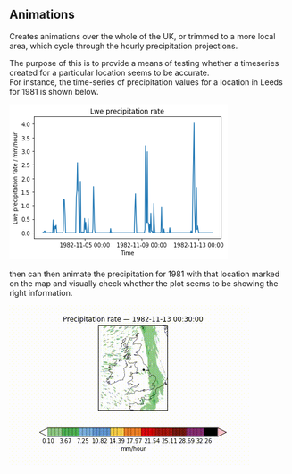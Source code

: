 ## Animations  

Creates animations over the whole of the UK, or trimmed to a more local area, which cycle through the hourly precipitation projections.  

The purpose of this is to provide a means of testing whether a timeseries created for a particular location seems to be accurate.  
For instance, the time-series of precipitation values for a location in Leeds for 1981 is shown below.

![Animation](Figs/ts_1982.png)

then can then animate the precipitation for 1981 with that location marked on the map and visually check whether the plot seems to be showing the right information. 

![Animation](Figs/test.gif)

